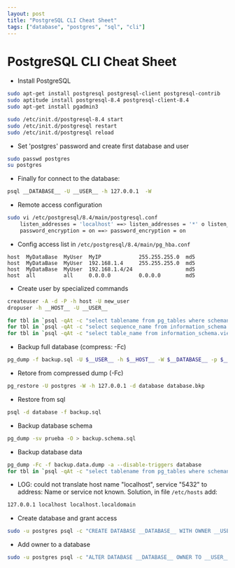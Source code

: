 ```yaml
---
layout: post
title: "PostgreSQL CLI Cheat Sheet"
tags: ["database", "postgres", "sql", "cli"]
---
```


# PostgreSQL CLI Cheat Sheet

* Install PostgreSQL

```bash
sudo apt-get install postgresql postgresql-client postgresql-contrib
sudo aptitude install postgresql-8.4 postgresql-client-8.4
sudo apt-get install pgadmin3

sudo /etc/init.d/postgresql-8.4 start
sudo /etc/init.d/postgresql restart
sudo /etc/init.d/postgresql reload
```

* Set 'postgres' password and create first database and user

```bash
sudo passwd postgres
su postgres
```

* Finally for connect to the database:

```bash
psql __DATABASE__ -U __USER__ -h 127.0.0.1  -W
```

* Remote access configuration

```bash
sudo vi /etc/postgresql/8.4/main/postgresql.conf
    listen_addresses = 'localhost' ==> listen_addresses = '*' o listen_addresses = '0.0.0.0'
    password_encryption = on ==> password_encryption = on
```

* Config access list in `/etc/postgresql/8.4/main/pg_hba.conf`

```
host  MyDataBase  MyUser  MyIP            255.255.255.0  md5
host  MyDataBase  MyUser  192.168.1.4     255.255.255.0  md5
host  MyDataBase  MyUser  192.168.1.4/24                 md5
host  all         all     0.0.0.0         0.0.0.0        md5
```

* Create user by specialized commands

```bash
createuser -A -d -P -h host -U new_user
dropuser -h __HOST__ -U __USER__

for tbl in `psql -qAt -c "select tablename from pg_tables where schemaname = 'public';" YOUR_DB` ; do  psql -c "alter table \"$tbl\" owner to NEW_OWNER" YOUR_DB ; done
for tbl in `psql -qAt -c "select sequence_name from information_schema.sequences where sequence_schema = 'public';" YOUR_DB` ; do  psql -c "alter table \"$tbl\" owner to NEW_OWNER" YOUR_DB ; done
for tbl in `psql -qAt -c "select table_name from information_schema.views where table_schema = 'public';" YOUR_DB` ; do  psql -c "alter table \"$tbl\" owner to NEW_OWNER" YOUR_DB ; done
```

* Backup full database (compress: -Fc)

```bash
pg_dump -f backup.sql -U $__USER__ -h $__HOST__ -W $__DATABASE__ -p $__PORT__
```

* Retore from compressed dump (-Fc)

```bash
pg_restore -U postgres -W -h 127.0.0.1 -d database database.bkp
```

* Restore from sql

```bash
psql -d database -f backup.sql
```

* Backup database schema

```bash
pg_dump -sv prueba -O > backup.schema.sql
```

* Backup database data

```bash
pg_dump -Fc -f backup.data.dump -a --disable-triggers database
for tbl in `psql -qAt -c "select tablename from pg_tables where schemaname = 'public';" __DATABASE__` ; do  pg_dump --file=$tbl.sql --column-inserts --data-only --table=$tbl __DATABASE__ ; done
```

* LOG: could not translate host name "localhost", service "5432" to address: Name or service not known. Solution, in file `/etc/hosts` add:

```bash
127.0.0.1 localhost localhost.localdomain
```

* Create database and grant access

```bash
sudo -u postgres psql -c "CREATE DATABASE __DATABASE__ WITH OWNER __USER__ ENCODING 'utf-8';"
```

* Add owner to a database

```bash
sudo -u postgres psql -c "ALTER DATABASE __DATABASE__ OWNER TO __USER__;"
```